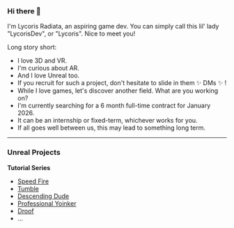 ### Hi there 👋

I'm Lycoris Radiata, an aspiring game dev. You can simply call this lil' lady "LycorisDev", or "Lycoris". Nice to meet you!  

Long story short:
- I love 3D and VR.
- I'm curious about AR.
- And I love Unreal too.
- If you recruit for such a project, don't hesitate to slide in them ✨ DMs ✨ !
- While I love games, let's discover another field. What are you working on?
- I'm currently searching for a 6 month full-time contract for January 2026.
- It can be an internship or fixed-term, whichever works for you.
- If all goes well between us, this may lead to something long term.

---

### Unreal Projects

**Tutorial Series**
- [Speed Fire](https://github.com/LycorisDev/unreal_tutorial_speed-fire)
- [Tumble](https://github.com/LycorisDev/unreal_tutorial_tumble)
- [Descending Dude](https://github.com/LycorisDev/unreal_tutorial_descending-dude)
- [Professional Yoinker](https://github.com/LycorisDev/unreal_tutorial_professional-yoinker)
- [Droof](https://github.com/LycorisDev/unreal_tutorial_drooft)
- ...
